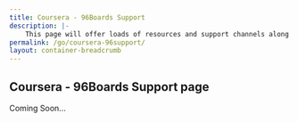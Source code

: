 ```yaml
---
title: Coursera - 96Boards Support
description: |-
    This page will offer loads of resources and support channels along with links to any/all necessary materials to assist Coursera students with the UCSD / Qualcomm / 96Boards IoT Specialization.
permalink: /go/coursera-96support/
layout: container-breadcrumb
---
```


## Coursera - 96Boards Support page

Coming Soon...

